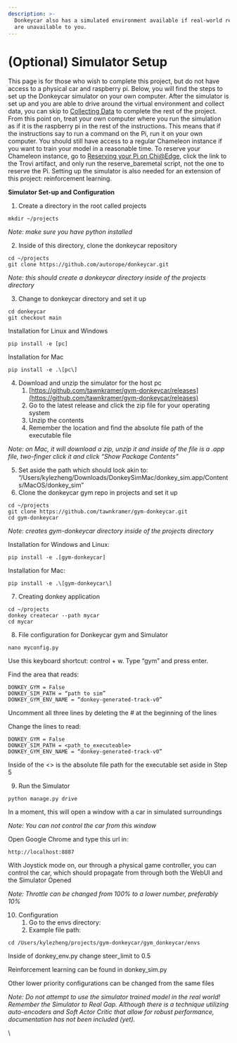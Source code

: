 ```yaml
---
description: >-
  Donkeycar also has a simulated environment available if real-world resources
  are unavailable to you.
---
```


# (Optional) Simulator Setup

This page is for those who wish to complete this project, but do not have access to a physical car and raspberry pi. Below, you will find the steps to set up the Donkeycar simulator on your own computer. After the simulator is set up and you are able to drive around the virtual environment and collect data, you can skip to [Collecting Data](collecting-data.md) to complete the rest of the project. From this point on, treat your own computer where you run the simulation as if it is the raspberry pi in the rest of the instructions. This means that if the instructions say to run a command on the Pi, run it on your own computer. You should still have access to a regular Chameleon instance if you want to train your model in a reasonable time. To reserve your Chameleon instance, go to [Reserving your Pi on Chi@Edge](adding-pi-and-leasing-chameleon-node/reserving-your-pi-on-chi-edge.md), click the link to the Trovi artifact, and only run the reserve\_baremetal script, not the one to reserve the Pi. Setting up the simulator is also needed for an extension of this project: reinforcement learning.

**Simulator Set-up and Configuration**

1. Create a directory in the root called projects

```
mkdir ~/projects
```

_Note: make sure you have python installed_

2. Inside of this directory, clone the donkeycar repository

```
cd ~/projects
git clone https://github.com/autorope/donkeycar.git
```

_Note: this should create a donkeycar directory inside of the projects directory_

3. Change to donkeycar directory and set it up

```
cd donkeycar
git checkout main
```

Installation for Linux and Windows

```
pip install -e [pc]
```

Installation for Mac

```
pip install -e .\[pc\]
```

4. Download and unzip the simulator for the host pc
   1. [https://github.com/tawnkramer/gym-donkeycar/releases](https://github.com/tawnkramer/gym-donkeycar/releases)
   2. Go to the latest release and click the zip file for your operating system
   3. Unzip the contents
   4. Remember the location and find the absolute file path of the executable file&#x20;

_Note: on Mac, it will download a zip, unzip it and inside of the file is a .app file, two-finger click it and click “Show Package Contents”_

5. Set aside the path which should look akin to: “/Users/kylezheng/Downloads/DonkeySimMac/donkey\_sim.app/Contents/MacOS/donkey\_sim”
6. Clone the donkeycar gym repo in projects and set it up

```
cd ~/projects
git clone https://github.com/tawnkramer/gym-donkeycar.git
cd gym-donkeycar
```

_Note: creates gym-donkeycar directory inside of the projects directory_

Installation for Windows and Linux:

```
pip install -e .[gym-donkeycar]
```

Installation for Mac:

```
pip install -e .\[gym-donkeycar\]
```

7. Creating donkey application

```
cd ~/projects
donkey createcar --path mycar
cd mycar
```

8. File configuration for Donkeycar gym and Simulator

```
nano myconfig.py
```

Use this keyboard shortcut: control + w. Type “gym” and press enter.

Find the area that reads:

```
DONKEY_GYM = False
DONKEY_SIM_PATH = “path to sim”
DONKEY_GYM_ENV_NAME = “donkey-generated-track-v0”
```

Uncomment all three lines by deleting the # at the beginning of the lines

Change the lines to read:

```
DONKEY_GYM = False
DONKEY_SIM_PATH = <path_to_executeable>
DONKEY_GYM_ENV_NAME = “donkey-generated-track-v0”
```

Inside of the <> is the absolute file path for the executable set aside in Step 5

9. Run the Simulator

```
python manage.py drive
```

In a moment, this will open a window with a car in simulated surroundings

_Note: You can not control the car from this window_

Open Google Chrome and type this url in:

```
http://localhost:8887
```

With Joystick mode on, our through a physical game controller, you can control the car, which should propagate from through both the WebUI and the Simulator Opened

_Note: Throttle can be changed from 100% to a lower number, preferably 10%_

10. Configuration&#x20;
    1. Go to the envs directory:
    2. Example file path:&#x20;

```
cd /Users/kylezheng/projects/gym-donkeycar/gym_donkeycar/envs
```

Inside of donkey\_env.py change steer\_limit to 0.5

Reinforcement learning can be found in donkey\_sim.py&#x20;

Other lower priority configurations can be changed from the same files

_Note: Do not attempt to use the simulator trained model in the real world! Remember the Simulator to Real Gap. Although there is a technique utilizing auto-encoders and Soft Actor Critic that allow for robust performance, documentation has not been included (yet)._

\
